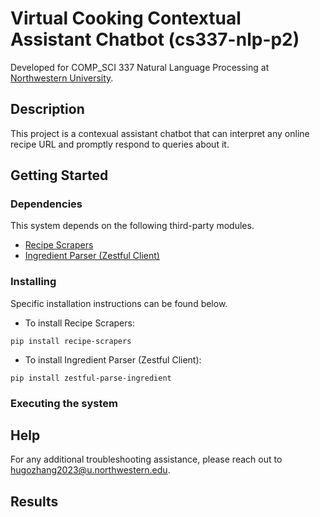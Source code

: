 # Virtual Cooking Contextual Assistant Chatbot (cs337-nlp-p2)

Developed for COMP_SCI 337 Natural Language Processing at [Northwestern University](https://www.northwestern.edu/).

## Description

This project is a contexual assistant chatbot that can interpret any online recipe URL and promptly respond to queries about it.

## Getting Started

### Dependencies

This system depends on the following third-party modules.
* [Recipe Scrapers](https://pypi.org/project/recipe-scrapers/)
* [Ingredient Parser (Zestful Client)](https://pypi.org/project/zestful-parse-ingredient/)

### Installing

Specific installation instructions can be found below.
* To install Recipe Scrapers:
```
pip install recipe-scrapers
```

* To install Ingredient Parser (Zestful Client):
```
pip install zestful-parse-ingredient
```

### Executing the system

## Help

For any additional troubleshooting assistance, please reach out to [hugozhang2023@u.northwestern.edu](mailto:hugozhang2023@u.northwestern.edu).

## Results